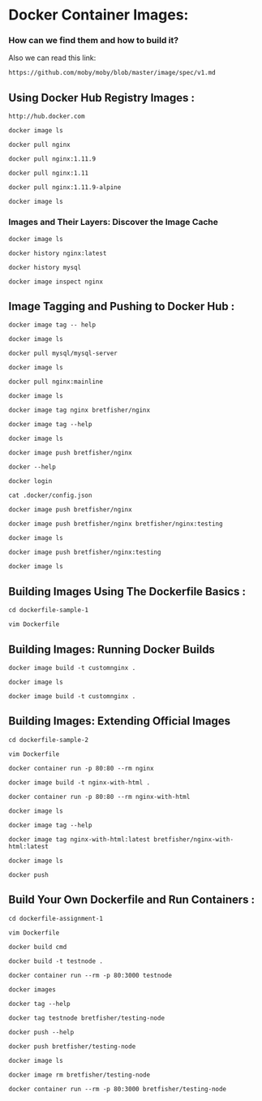 # Docker Container Images:
### How can we find them and how to build it?

Also we can read this link:
```
https://github.com/moby/moby/blob/master/image/spec/v1.md
```

## Using Docker Hub Registry Images :
```
http://hub.docker.com

docker image ls

docker pull nginx

docker pull nginx:1.11.9

docker pull nginx:1.11

docker pull nginx:1.11.9-alpine

docker image ls
```
### Images and Their Layers: Discover the Image Cache
```
docker image ls

docker history nginx:latest

docker history mysql

docker image inspect nginx
```
## Image Tagging and Pushing to Docker Hub :
```
docker image tag -- help

docker image ls

docker pull mysql/mysql-server

docker image ls

docker pull nginx:mainline

docker image ls

docker image tag nginx bretfisher/nginx

docker image tag --help

docker image ls

docker image push bretfisher/nginx

docker --help

docker login

cat .docker/config.json

docker image push bretfisher/nginx

docker image push bretfisher/nginx bretfisher/nginx:testing

docker image ls

docker image push bretfisher/nginx:testing

docker image ls
```
## Building Images Using The Dockerfile Basics :
```
cd dockerfile-sample-1

vim Dockerfile
```

## Building Images: Running Docker Builds
```
docker image build -t customnginx .

docker image ls

docker image build -t customnginx .
```
## Building Images: Extending Official Images
```
cd dockerfile-sample-2

vim Dockerfile

docker container run -p 80:80 --rm nginx

docker image build -t nginx-with-html .

docker container run -p 80:80 --rm nginx-with-html

docker image ls

docker image tag --help

docker image tag nginx-with-html:latest bretfisher/nginx-with-html:latest

docker image ls

docker push
```
## Build Your Own Dockerfile and Run Containers :
```
cd dockerfile-assignment-1

vim Dockerfile

docker build cmd

docker build -t testnode .

docker container run --rm -p 80:3000 testnode

docker images

docker tag --help

docker tag testnode bretfisher/testing-node

docker push --help

docker push bretfisher/testing-node

docker image ls

docker image rm bretfisher/testing-node

docker container run --rm -p 80:3000 bretfisher/testing-node
```


